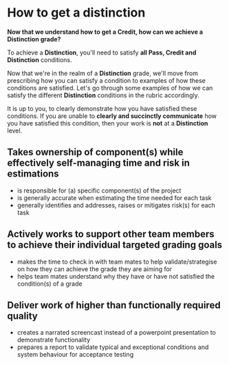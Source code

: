 # How to get a distinction

**Now that we understand how to get a Credit, how can we achieve a Distinction grade?**

To achieve a **Distinction**, you'll need to satisfy **all Pass, Credit and Distinction** conditions. 

Now that we're in the realm of a **Distinction** grade, we'll move from prescribing how you can satisfy a condition to examples of how these conditions are satisfied. Let's go through some examples of how we can satisfy the different **Distinction** conditions in the rubric accordingly. 

It is up to you, to clearly demonstrate how you have satisfied these conditions. If you are unable to **clearly and succinctly communicate** how you have satisfied this condition, then your work is **not** at a **Distinction** level.

## Takes ownership of component(s) while effectively self-managing time and risk in estimations

* is responsible for (a) specific component(s) of the project
* is generally accurate when estimating the time needed for each task
* generally identifies and addresses, raises or mitigates risk(s) for each task

## Actively works to support other team members to achieve their individual targeted grading goals

* makes the time to check in with team mates to help validate/strategise on how they can achieve the grade they are aiming for
* helps team mates understand why they have or have not satisfied the condition(s) of a grade 

## Deliver work of higher than functionally required quality

* creates a narrated screencast instead of a powerpoint presentation to demonstrate functionality
* prepares a report to validate typical and exceptional conditions and system behaviour for acceptance testing

